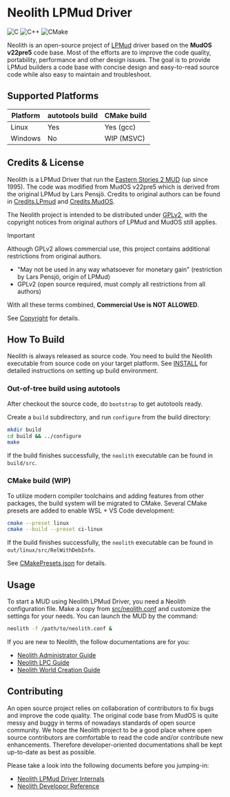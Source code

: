 Neolith LPMud Driver
====================
![C](https://img.shields.io/badge/C-%23ABCC.svg?style=plastic&logo=c&logoColor=white)
![C++](https://img.shields.io/badge/C++-%2300599C.svg?style=plastic&logo=c%2B%2B&logoColor=white)
![CMake](https://img.shields.io/badge/CMake-%23008FBA.svg?style=plastic&logo=cmake&logoColor=white)

Neolith is an open-source project of [LPMud](https://en.wikipedia.org/wiki/LPMud) driver based on the **MudOS v22pre5** code base.
Most of the efforts are to improve the code quality, portability, performance and other design issues.
The goal is to provide LPMud builders a code base with concise design and easy-to-read source code while also easy to maintain and troubleshoot.

## Supported Platforms
Platform | autotools build | CMake build
--- | --- | ---
Linux | Yes | Yes (gcc)
Windows | No | WIP (MSVC)

## Credits & License
Neolith is a LPMud Driver that run the [Eastern Stories 2 MUD](https://zh.wikipedia.org/wiki/%E6%9D%B1%E6%96%B9%E6%95%85%E4%BA%8B2_%E5%A4%A9%E6%9C%9D%E5%B8%9D%E5%9C%8B) (up since 1995).
The code was modified from MudOS v22pre5 which is derived from the original LPMud by Lars Pensjö.
Credits to original authors can be found in [Credits.LPmud](docs/Credits.LPmud) and [Credits.MudOS](docs/Credits.MudOS).

The Neolith project is intended to be distributed under [GPLv2](docs/LICENSE), with the copyright notices from original authors of LPMud and MudOS still applies.

> [!IMPORTANT]
> Although GPLv2 allows commercial use, this project contains additional restrictions from original authors.
> - "May not be used in any way whatsoever for monetary gain" (restriction by Lars Pensjö, origin of LPMud)
> - GPLv2 (open source required, must comply all restrictions from all authors)
>
> With all these terms combined, **Commercial Use is NOT ALLOWED**.

See [Copyright](Copyright) for details.

## How To Build

Neolith is always released as source code.
You need to build the Neolith executable from source code on your target platform.
See [INSTALL](INSTALL.md) for detailed instructions on setting up build environment.

### Out-of-tree build using autotools
After checkout the source code, do `bootstrap` to get autotools ready.

Create a `build` subdirectory, and run `configure` from the build directory:
~~~sh
mkdir build
cd build && ../configure
make
~~~
If the build finishes successfully, the `neolith` executable can be found in `build/src`.

### CMake build (WIP)
To utilize modern compiler toolchains and adding features from other packages, the build system will be migrated to CMake.
Several CMake presets are added to enable WSL + VS Code development:
~~~sh
cmake --preset linux
cmake --build --preset ci-linux
~~~
If the build finishes successfully, the `neolith` executable can be found in `out/linux/src/RelWithDebInfo`.

See [CMakePresets.json](CMakePresets.json) for details.

## Usage
To start a MUD using Neolith LPMud Driver, you need a Neolith configuration file.
Make a copy from [src/neolith.conf](src/neolith.conf) and customize the settings for your needs.
You can launch the MUD by the command:
```sh
neolith -f /path/to/neolith.conf &
```
If you are new to Neolith, the follow documentations are for you:
- [Neolith Administrator Guide](docs/manual/admin.md)
- [Neolith LPC Guide](docs/manual/lpc.md)
- [Neolith World Creation Guide](docs/manual/world.md)

## Contributing
An open source project relies on collaboration of contributors to fix bugs and improve the code quality.
The original code base from MudOS is quite messy and buggy in terms of nowadays standards of open source community.
We hope the Neolith project to be a good place where open source contributors are comfortable to read the code and/or contribute new enhancements.
Therefore developer-oriented documentations shall be kept up-to-date as best as possible.

Please take a look into the following documents before you jumping-in:
- [Neolith LPMud Driver Internals](docs/manual/internals.md)
- [Neolith Developor Reference](docs/manual/dev.md)
